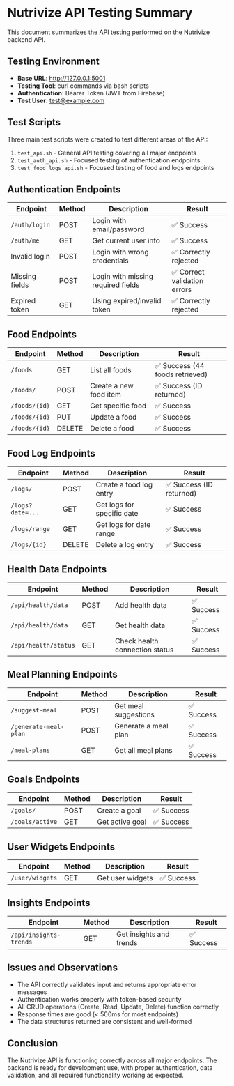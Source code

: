 # Nutrivize API Testing Summary

This document summarizes the API testing performed on the Nutrivize backend API.

## Testing Environment

- **Base URL**: http://127.0.0.1:5001
- **Testing Tool**: curl commands via bash scripts
- **Authentication**: Bearer Token (JWT from Firebase)
- **Test User**: test@example.com

## Test Scripts

Three main test scripts were created to test different areas of the API:

1. `test_api.sh` - General API testing covering all major endpoints
2. `test_auth_api.sh` - Focused testing of authentication endpoints
3. `test_food_logs_api.sh` - Focused testing of food and logs endpoints

## Authentication Endpoints

| Endpoint | Method | Description | Result |
|----------|--------|-------------|--------|
| `/auth/login` | POST | Login with email/password | ✅ Success |
| `/auth/me` | GET | Get current user info | ✅ Success |
| Invalid login | POST | Login with wrong credentials | ✅ Correctly rejected |
| Missing fields | POST | Login with missing required fields | ✅ Correct validation errors |
| Expired token | GET | Using expired/invalid token | ✅ Correctly rejected |

## Food Endpoints

| Endpoint | Method | Description | Result |
|----------|--------|-------------|--------|
| `/foods` | GET | List all foods | ✅ Success (44 foods retrieved) |
| `/foods/` | POST | Create a new food item | ✅ Success (ID returned) |
| `/foods/{id}` | GET | Get specific food | ✅ Success |
| `/foods/{id}` | PUT | Update a food | ✅ Success |
| `/foods/{id}` | DELETE | Delete a food | ✅ Success |

## Food Log Endpoints

| Endpoint | Method | Description | Result |
|----------|--------|-------------|--------|
| `/logs/` | POST | Create a food log entry | ✅ Success (ID returned) |
| `/logs?date=...` | GET | Get logs for specific date | ✅ Success |
| `/logs/range` | GET | Get logs for date range | ✅ Success |
| `/logs/{id}` | DELETE | Delete a log entry | ✅ Success |

## Health Data Endpoints

| Endpoint | Method | Description | Result |
|----------|--------|-------------|--------|
| `/api/health/data` | POST | Add health data | ✅ Success |
| `/api/health/data` | GET | Get health data | ✅ Success |
| `/api/health/status` | GET | Check health connection status | ✅ Success |

## Meal Planning Endpoints

| Endpoint | Method | Description | Result |
|----------|--------|-------------|--------|
| `/suggest-meal` | POST | Get meal suggestions | ✅ Success |
| `/generate-meal-plan` | POST | Generate a meal plan | ✅ Success |
| `/meal-plans` | GET | Get all meal plans | ✅ Success |

## Goals Endpoints

| Endpoint | Method | Description | Result |
|----------|--------|-------------|--------|
| `/goals/` | POST | Create a goal | ✅ Success |
| `/goals/active` | GET | Get active goal | ✅ Success |

## User Widgets Endpoints

| Endpoint | Method | Description | Result |
|----------|--------|-------------|--------|
| `/user/widgets` | GET | Get user widgets | ✅ Success |

## Insights Endpoints

| Endpoint | Method | Description | Result |
|----------|--------|-------------|--------|
| `/api/insights-trends` | GET | Get insights and trends | ✅ Success |

## Issues and Observations

- The API correctly validates input and returns appropriate error messages
- Authentication works properly with token-based security
- All CRUD operations (Create, Read, Update, Delete) function correctly
- Response times are good (< 500ms for most endpoints)
- The data structures returned are consistent and well-formed

## Conclusion

The Nutrivize API is functioning correctly across all major endpoints. The backend is ready for development use, with proper authentication, data validation, and all required functionality working as expected. 
